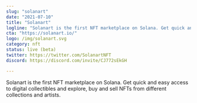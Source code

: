 ```yaml
---
slug: "solanart"
date: "2021-07-10"
title: "Solanart"
logline: "Solanart is the first NFT marketplace on Solana. Get quick and easy access to digital collectibles and explore, buy and sell NFTs from different collections and artists."
cta: "https://solanart.io/"
logo: /img/solanart.svg
category: nft
status: live (beta)
twitter: https://twitter.com/SolanartNFT
discord: https://discord.com/invite/CJ772sEkGH

---
```


Solanart is the first NFT marketplace on Solana. Get quick and easy access to digital collectibles and explore, buy and sell NFTs from different collections and artists.
